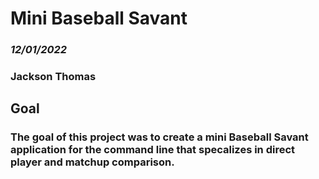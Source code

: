 # Mini Baseball Savant
### *12/01/2022*

### **Jackson Thomas**

## Goal
### The goal of this project was to create a mini Baseball Savant application for the command line that specalizes in direct player and matchup comparison.
